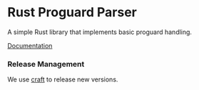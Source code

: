 # Rust Proguard Parser

A simple Rust library that implements basic proguard handling.

[Documentation](https://docs.rs/proguard)

### Release Management

We use [craft](https://github.com/getsentry/craft) to release new versions.
